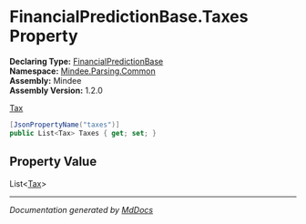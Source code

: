 ﻿<!--  
  <auto-generated>   
    The contents of this file were generated by a tool.  
    Changes to this file may be list if the file is regenerated  
  </auto-generated>   
-->

# FinancialPredictionBase.Taxes Property

**Declaring Type:** [FinancialPredictionBase](../index.md)  
**Namespace:** [Mindee.Parsing.Common](../../index.md)  
**Assembly:** Mindee  
**Assembly Version:** 1.2.0

[Tax](../../Tax/index.md)

```csharp
[JsonPropertyName("taxes")]
public List<Tax> Taxes { get; set; }
```

## Property Value

List\<[Tax](../../Tax/index.md)\>

___

*Documentation generated by [MdDocs](https://github.com/ap0llo/mddocs)*
